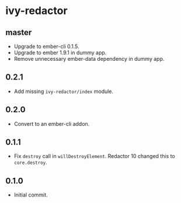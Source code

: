 # ivy-redactor

## master

* Upgrade to ember-cli 0.1.5.
* Upgrade to ember 1.9.1 in dummy app.
* Remove unnecessary ember-data dependency in dummy app.

## 0.2.1

* Add missing `ivy-redactor/index` module.

## 0.2.0

* Convert to an ember-cli addon.

## 0.1.1

* Fix `destroy` call in `willDestroyElement`. Redactor 10 changed this to
  `core.destroy`.

## 0.1.0

* Initial commit.
